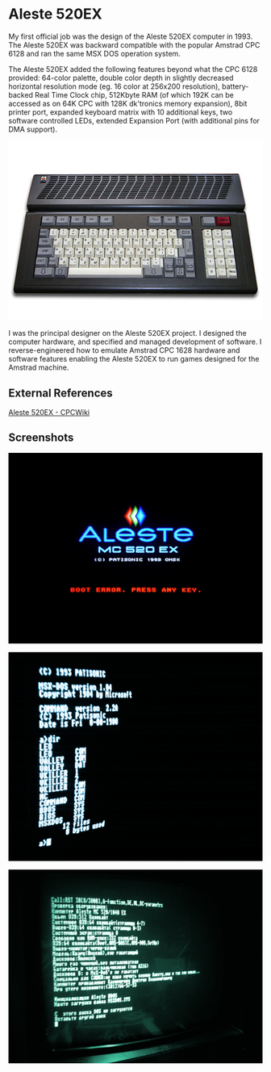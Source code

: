 # Aleste 520EX

My first official job was the design of the Aleste 520EX computer in 1993. The Aleste 520EX was backward compatible with the popular Amstrad CPC 6128 and ran the same MSX DOS operation system.

The Aleste 520EX added the following features beyond what the CPC 6128 provided: 64-color palette, double color depth in slightly decreased horizontal resolution mode (eg. 16 color at 256x200 resolution), battery-backed Real Time Clock chip, 512Kbyte RAM (of which 192K can be accessed as on 64K CPC with 128K dk'tronics memory expansion), 8bit printer port, expanded keyboard matrix with 10 additional keys, two software controlled LEDs, extended Expansion Port (with additional pins for DMA support).

![Aleste 520EX](/projects/aleste/aleste_520ex_512px.jpg)

I was the principal designer on the Aleste 520EX project. I designed the computer hardware, and specified and managed development of software. I reverse-engineered how to emulate Amstrad CPC 1628 hardware and software features enabling the Aleste 520EX to run games designed for the Amstrad machine.

## External References

[Aleste 520EX - CPCWiki](http://www.cpcwiki.eu/index.php/Aleste_520EX)

## Screenshots

![Aleste 520EX - Boot Screen](/projects/aleste/aleste_boot_screen.png "Boot Screen")

![Aleste 520EX - MSX-DOS Screen](/projects/aleste/msx_dos_screenshot.png "MSX-DOS Screen")

![Aleste 520EX - Test Screen](/projects/aleste/test_screenshot.png "BIOS Test Screen")

